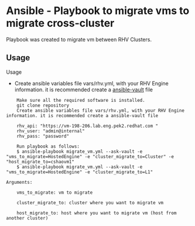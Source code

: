 # Ansible  - Playbook to migrate vms to migrate cross-cluster

Playbook was created to migrate vm between RHV Clusters.


## Usage
Usage
  - Create ansible variables file vars/rhv.yml, with your RHV Engine information. it is recommended create a [ansible-vault](https://docs.ansible.com/ansible/latest/user_guide/playbooks_vault.html) file
```
    Make sure all the required software is installed.
    git clone repository
    Create ansible variables file vars/rhv.yml, with your RHV Engine information. it is recommended create a ansible-vault file

    rhv_api: "https://vm-198-206.lab.eng.pek2.redhat.com "
    rhv_user: "admin@internal"
    rhv_pass: "password"

    Run playbook as follows:
    $ ansible-playbook migrate_vm.yml --ask-vault -e "vms_to_migrate=HostedEngine" -e "cluster_migrate_to=Cluster" -e "host_migrate_to=cshaovm1"
    $ ansible-playbook migrate_vm.yml --ask-vault -e "vms_to_migrate=HostedEngine" -e "cluster_migrate_to=L1"

Arguments:

    vms_to_migrate: vm to migrate
    
    cluster_migrate_to: cluster where you want to migrate vm
    
    host_migrate_to: host where you want to migrate vm (host from another cluster)
    
